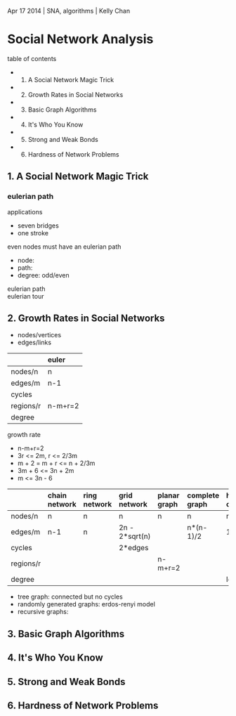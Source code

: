 Apr 17 2014 | SNA, algorithms | Kelly Chan
# Social Network Analysis

table of contents
- 1. A Social Network Magic Trick
- 2. Growth Rates in Social Networks
- 3. Basic Graph Algorithms
- 4. It's Who You Know
- 5. Strong and Weak Bonds
- 6. Hardness of Network Problems

## 1. A Social Network Magic Trick

### eulerian path

applications
- seven bridges
- one stroke

even nodes must have an eulerian path
- node:
- path: 
- degree: odd/even

eulerian path  
eulerian tour  

## 2. Growth Rates in Social Networks

- nodes/vertices
- edges/links

|           | euler   | 
|:----------|:--------|
| nodes/n   | n       | 
| edges/m   | n-1     | 
| cycles    |         | 
| regions/r | n-m+r=2 | 
| degree    |         |  

growth rate
- n-m+r=2
- 3r <= 2m, r <= 2/3m
- m + 2 = m + r <= n + 2/3m
- 3m + 6 <= 3n + 2m
- m <= 3n - 6

|           | chain network | ring network | grid network   | planar graph | complete graph | hyper cube | tree graph |
|:----------|:--------------|:-------------|:---------------|:-------------|:---------------|:-----------|:-----------|
| nodes/n   | n             | n            | n              | n            | n              | n          | n          |
| edges/m   | n-1           | n            | 2n - 2\*sqrt(n) |             | n\*(n-1)/2     | 1/2*nlogn  |            |
| cycles    |               |              | 2*edges        |              |                |            |            |
| regions/r |               |              |                | n-m+r=2      |                |            |            |
| degree    |               |              |                |              |                | logn       |            |
- tree graph: connected but no cycles
- randomly generated graphs: erdos-renyi model
- recursive graphs: 


## 3. Basic Graph Algorithms
## 4. It's Who You Know
## 5. Strong and Weak Bonds
## 6. Hardness of Network Problems
